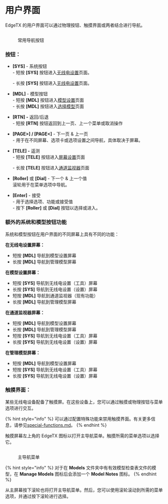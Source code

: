 # 用户界面

EdgeTX 的用户界面可以通过物理按钮、触摸界面或两者结合进行导航。

<figure><img src="//edgetx-static.zkl2333.com/buttonnavigation.jpg" alt=""><figcaption><p>常用导航按钮</p></figcaption></figure>

### **按钮：**

* **\[SYS]** - 系统按钮\
  \- 短按 **\[SYS]** 按钮进入[无线电设置](../radio-settings/)页面。&#x20;

  \- 长按 **\[SYS]** 按钮进入[无线电设置](../radio-settings/radio-setup/)页面。
* **\[MDL]** - 模型按钮\
  \- 短按 **\[MDL]** 按钮进入[模型设置](../model-settings/)页面\
  \- 长按 **\[MDL]** 按钮进入[选择模型](../select-model.md)页面
* **\[RTN] -** 返回/后退\
  \- 短按 **\[RTN]** 按钮返回到上一页、上一个菜单或取消操作
* **\[PAGE>] / \[PAGE<]** - 下一页 & 上一页\
  \- 用于在不同屏幕、选项卡或选项设置之间导航，具体取决于屏幕。
* **\[TELE] -** 遥测\
  \- 短按 **\[TELE]** 按钮进入[屏幕设置](../screen-settings/)页面

  &#x20;\- 长按 **\[TELE]** 按钮进入[通道监视器](../channel-monitor.md)页面
* **\[Roller]** 或 **\[Dial]** - 下一个 & 上一个值\
  滚轮用于在菜单选项中导航。&#x20;
* **\[Enter]** - 接受\
  \- 用于选择选项、功能或接受值\
  \- 按下 **\[Roller]** 或 **\[Dial]** 按钮以选择或进入。

### 额外的系统和模型按钮功能

系统和模型按钮在用户界面的不同屏幕上具有不同的功能：

**在无线电设置屏幕：**

* 短按 **\[MDL]** 导航到模型设置屏幕
* 长按 **\[MDL]** 导航到管理模型屏幕

**在模型设置屏幕：**

* 短按 **\[SYS]** 导航到无线电设置（工具）屏幕
* 长按 **\[SYS]** 导航到无线电设置（设置）屏幕
* 短按 **\[MDL]** 导航到通道监视器（现有功能）
* 长按 **\[MDL]** 导航到管理模型屏幕

**在通道监视器屏幕：**

* 短按 **\[MDL]** 导航到模型设置屏幕
* 长按 **\[MDL]** 导航到管理模型屏幕
* 短按 **\[SYS]** 导航到无线电设置（工具）屏幕
* 长按 **\[SYS]** 导航到无线电设置（设置）屏幕

**在管理模型屏幕：**

* 短按 **\[MDL]** 导航到模型设置屏幕
* 短按 **\[SYS]** 导航到无线电设置（工具）屏幕
* 长按 **\[SYS]** 导航到无线电设置（设置）屏幕

### **触摸界面**：

某些无线电设备配备了触摸屏。在这些设备上，您可以通过触摸或物理按钮与菜单选项进行交互。&#x20;

{% hint style="info" %}
可以通过配置特殊功能来禁用触摸界面。有关更多信息，请参见[special-functions.md](../model-settings/special-functions.md "mention")。
{% endhint %}

触摸屏幕左上角的 EdgeTX 图标以打开主导航菜单。触摸所需的菜单选项以选择它。

<figure><img src="//edgetx-static.zkl2333.com/mainmenu.png" alt=""><figcaption><p>主导航菜单</p></figcaption></figure>

{% hint style="info" %}
对于在 **Models** 文件夹中有有效模型检查表文件的模型，在 **Manage Models** 图标后会添加一个 **Model Notes** 图标。
{% endhint %}

从主屏幕按下滚轮也将打开主导航菜单。然后，您可以使用滚轮滚动到所需的菜单选项，并通过按下滚轮进行选择。